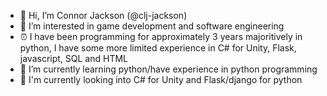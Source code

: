 - 👋 Hi, I’m Connor Jackson (@clj-jackson)
- 👀 I’m interested in game development and software engineering
- ⏰ I have been programming for approximately 3 years majoritively in python, I have some more limited experience in C# for Unity, Flask, javascript, SQL and HTML
- 🌱 I’m currently learning python/have experience in python programming
- 🚁 I'm currently looking into C# for Unity and Flask/django for python
